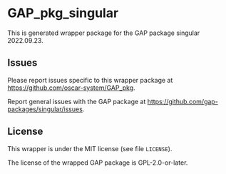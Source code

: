 # GAP_pkg_singular

This is generated wrapper package for the GAP package singular 2022.09.23.

## Issues

Please report issues specific to this wrapper package at <https://github.com/oscar-system/GAP_pkg>.

Report general issues with the GAP package at <https://github.com/gap-packages/singular/issues>.

## License

This wrapper is under the MIT license (see file `LICENSE`).

The license of the wrapped GAP package is GPL-2.0-or-later.
